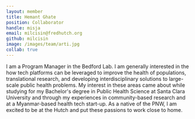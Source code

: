 ```yaml
---
layout: member
title: Hemant Ghate
position: Collaborator
handle: misja
email: milcisin@fredhutch.org
github: milcisin
image: /images/team/arti.jpg
collab: true
---
```


I am a Program Manager in the Bedford Lab. I am generally interested in the how tech platforms can be leveraged to improve the health of populations, translational research, and developing interdisciplinary solutions to large-scale public health problems. My interest in these areas came about while studying for my Bachelor's degree in Public Health Science at Santa Clara University and through my experiences in community-based research and at a Myanmar-based health tech start-up. As a native of the PNW, I am excited to be at the Hutch and put these passions to work close to home.
